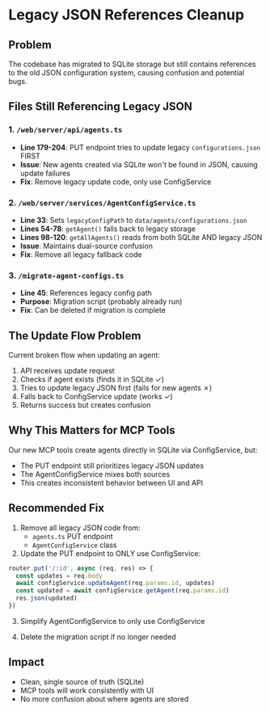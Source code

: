 # Legacy JSON References Cleanup

## Problem

The codebase has migrated to SQLite storage but still contains references to the old JSON configuration system, causing confusion and potential bugs.

## Files Still Referencing Legacy JSON

### 1. `/web/server/api/agents.ts`

- **Line 179-204**: PUT endpoint tries to update legacy `configurations.json` FIRST
- **Issue**: New agents created via SQLite won't be found in JSON, causing update failures
- **Fix**: Remove legacy update code, only use ConfigService

### 2. `/web/server/services/AgentConfigService.ts`

- **Line 33**: Sets `legacyConfigPath` to `data/agents/configurations.json`
- **Lines 54-78**: `getAgent()` falls back to legacy storage
- **Lines 98-120**: `getAllAgents()` reads from both SQLite AND legacy JSON
- **Issue**: Maintains dual-source confusion
- **Fix**: Remove all legacy fallback code

### 3. `/migrate-agent-configs.ts`

- **Line 45**: References legacy config path
- **Purpose**: Migration script (probably already run)
- **Fix**: Can be deleted if migration is complete

## The Update Flow Problem

Current broken flow when updating an agent:

1. API receives update request
2. Checks if agent exists (finds it in SQLite ✓)
3. Tries to update legacy JSON first (fails for new agents ✗)
4. Falls back to ConfigService update (works ✓)
5. Returns success but creates confusion

## Why This Matters for MCP Tools

Our new MCP tools create agents directly in SQLite via ConfigService, but:

- The PUT endpoint still prioritizes legacy JSON updates
- The AgentConfigService mixes both sources
- This creates inconsistent behavior between UI and API

## Recommended Fix

1. Remove all legacy JSON code from:
   - `agents.ts` PUT endpoint
   - `AgentConfigService` class
2. Update the PUT endpoint to ONLY use ConfigService:

```typescript
router.put('/:id', async (req, res) => {
  const updates = req.body
  await configService.updateAgent(req.params.id, updates)
  const updated = await configService.getAgent(req.params.id)
  res.json(updated)
})
```

3. Simplify AgentConfigService to only use ConfigService

4. Delete the migration script if no longer needed

## Impact

- Clean, single source of truth (SQLite)
- MCP tools will work consistently with UI
- No more confusion about where agents are stored
